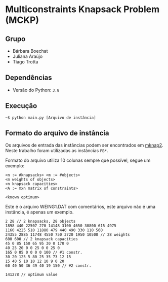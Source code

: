 # Multiconstraints Knapsack Problem (MCKP)

## Grupo

- Bárbara Boechat
- Juliana Araújo
- Tiago Trotta

## Dependências

- Versão do Python: `3.8`

## Execução

    ~$ python main.py [Arquivo de instância]

## Formato do arquivo de instância

Os arquivos de entrada das instâncias podem ser encontrados em [mknap2](http://people.brunel.ac.uk/~mastjjb/jeb/orlib/files/mknap2.txt). Neste trabalho foram utilizadas as instâncias `PB*`.

Formato do arquivo utiliza 10 colunas sempre que possível, segue um exemplo:

    <n := #knapsacks> <m := #objects>
    <m weights of objects>
    <n knapsack capacities>
    <A := mxn matrix of constraints>
 
    <known optimum>
 

Este é o arquivo WEING1.DAT com comentários, este arquivo não é
uma instância, é apenas um exemplo. 


    2 28 // 2 knapsacks, 28 objects
    1898 440 22507 270 14148 3100 4650 30800 615 4975
    1160 4225 510 11880 479 440 490 330 110 560
    24355 2885 11748 4550 750 3720 1950 10500 // 28 weights
    600 600 // 2 knapsack capacities
    45 0 85 150 65 95 30 0 170 0
    40 25 20 0 0 25 0 0 25 0
    165 0 85 0 0 0 0 100 // #1 constr.
    30 20 125 5 80 25 35 73 12 15
    15 40 5 10 10 12 10 9 0 20
    60 40 50 36 49 40 19 150 // #2 constr.
 
    141278 // optimum value


